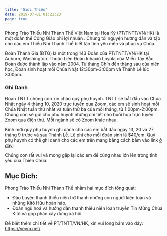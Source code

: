 ```yaml
---
title: 'Giới Thiệu'
date: 2019-07-01 01:21:23
page: true
---
```


Phong Trào Thiếu Nhi Thánh Thể Việt Nam tại Hoa Kỳ (PT/TNTT/VN/HK) là một
đoàn thể Công Giáo phi lợi nhuận . Chúng tôi nguyện hướng dẫn và tập cho các
em Thiếu Nhi Thánh Thể biết tận tình yêu mến và phục vụ Chúa.

Đoàn Thánh Gia (ĐTG) là một trong 143 Đoàn của PT/TNTT/VN/HK tại Auburn,
Washington. Thuộc Liên Đoàn Inhaxiô Loyola của Miền Tây Bắc. Đoàn được thành
lập vào năm 2004. Từ tháng Chín đến tháng sáu của niên học, Đoàn sinh hoạt mỗi
Chúa Nhật 12:30pm-3:00pm và Thánh Lễ lúc 3:00pm.

### Ghi Danh
Đoàn TNTT chúng con xin chào quý phụ huynh.  TNTT sẽ bắt đầu vào Chúa Nhật ngày 4 tháng 10, 2020 trực tuyến qua Zoom, các em sẽ sinh hoạt mỗi Chúa Nhật tuần thứ nhất và tuần thứ ba của mỗi tháng, từ 1:00pm-2:00pm. Chúng con sẽ gửi cho phụ huynh những chi tiết cho buổi họp trực tuyến Zoom qua điện thư. Mỗi ngành sẽ có Zoom khác nhau.
 
Kính mời quý phụ huynh ghi danh cho các em bắt đầu ngày 13, 20 và 27 tháng 9 trước và sau Thánh Lễ. Lệ phí cho mỗi đoàn sinh là $40/em. Quý phụ huynh có thể ghi danh cho các em trên mạng bằng cách bấm vào link [ở đây](https://forms.gle/o9UqWV3qdBjRaQgX8): 
 
Chúng con rất vui và mong gặp lại các em để cùng nhau lớn lên trong tình yêu của Thiên Chúa.


## Mục Đích:

Phong Trào Thiếu Nhi Thánh Thể nhằm hai mục đích tổng quát:

* Đào Luyện thanh thiếu niên trở thành những con người kiện toàn và những Kitô
Hữu hoàn hảo.
* Đoàn ngũ hoá và hướng dẫn thanh thiếu niên loan truyền Tin Mừng Chúa Kitô và
góp phần xây dựng xã hội.

Để biết thêm chi tiết về PT/TNTT/VN/HK, xin vui long bấm vào đây: https://veym.net/